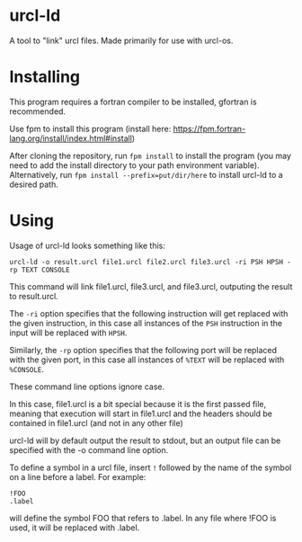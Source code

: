 # urcl-ld
A tool to "link" urcl files. Made primarily for use with urcl-os.

# Installing
This program requires a fortran compiler to be installed, gfortran is recommended.

Use fpm to install this program (install here: https://fpm.fortran-lang.org/install/index.html#install)

After cloning the repository, run `fpm install` to install the program (you may need to add the install directory to your path environment variable). Alternatively, run `fpm install --prefix=put/dir/here` to install urcl-ld to a desired path.

# Using
Usage of urcl-ld looks something like this:
```
urcl-ld -o result.urcl file1.urcl file2.urcl file3.urcl -ri PSH HPSH -rp TEXT CONSOLE
```

This command will link file1.urcl, file3.urcl, and file3.urcl, outputing the result to result.urcl.

The `-ri` option specifies that the following instruction will get replaced with the given instruction, in this case all instances of the `PSH` instruction in the input will be replaced with `HPSH`.

Similarly, the `-rp` option specifies that the following port will be replaced with the given port, in this case all instances of `%TEXT` will be replaced with `%CONSOLE`.

These command line options ignore case.

In this case, file1.urcl is a bit special because it is the first passed file, meaning that execution will start in file1.urcl and the headers should be contained in file1.urcl (and not in any other file)

urcl-ld will by default output the result to stdout, but an output file can be specified with the -o command line option.

To define a symbol in a urcl file, insert `!` followed by the name of the symbol on a line before a label. For example:
```
!FOO
.label
```
will define the symbol FOO that refers to .label. In any file where !FOO is used, it will be replaced with .label.
